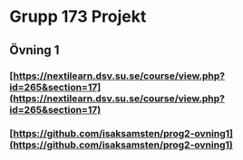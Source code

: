 # Grupp 173 Projekt
## Övning 1
### [https://nextilearn.dsv.su.se/course/view.php?id=265&section=17](https://nextilearn.dsv.su.se/course/view.php?id=265&section=17)
### [https://github.com/isaksamsten/prog2-ovning1](https://github.com/isaksamsten/prog2-ovning1)
